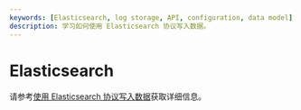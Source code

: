```yaml
---
keywords: [Elasticsearch, log storage, API, configuration, data model]
description: 学习如何使用 Elasticsearch 协议写入数据。
---
```


# Elasticsearch

请参考[使用 Elasticsearch 协议写入数据](/user-guide/ingest-data/for-observerbility/elasticsearch.md)获取详细信息。
